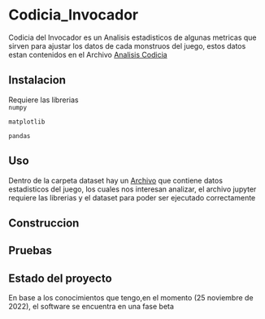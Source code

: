 # Codicia_Invocador
Codicia del Invocador es un Analisis estadisticos de algunas metricas que sirven para ajustar los datos de cada monstruos del juego, estos datos estan
contenidos en el Archivo [Analisis Codicia](https://github.com/Arnovis27/Codicia_Invocador/blob/main/Analisis%20Codicia.ipynb)

## Instalacion
Requiere las librerias  
```numpy```  

```matplotlib```  

```pandas```  

## Uso
Dentro de la carpeta dataset hay un [Archivo](https://github.com/Arnovis27/Codicia_Invocador/blob/main/Dataset/Codicia_del_invocador.csv) que contiene datos estadisticos del juego, los cuales nos interesan
analizar, el archivo jupyter requiere las librerias y el dataset para poder ser ejecutado correctamente


## Construccion

## Pruebas


## Estado del proyecto
En base a los conocimientos que tengo,en el momento (25 noviembre de 2022), el software se encuentra en una fase
beta
